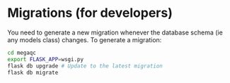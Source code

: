 # Migrations (for developers)

You need to generate a new migration whenever the database schema (ie any models class) changes. To generate a migration:

```bash
cd megaqc
export FLASK_APP=wsgi.py
flask db upgrade # Update to the latest migration
flask db migrate
```
